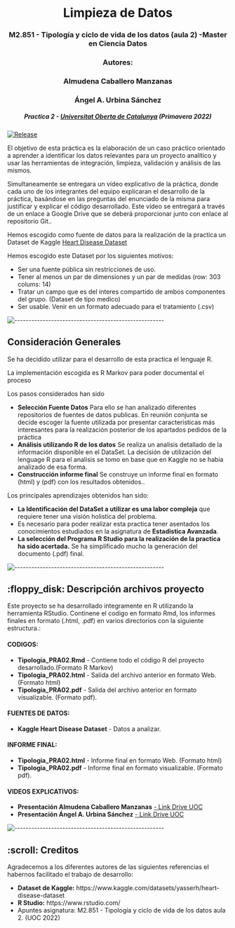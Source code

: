 
<h1 align="center"> Limpieza de Datos </h1>
<h3 align="center"> M2.851 - Tipología y ciclo de vida de los datos (aula 2) -Master en Ciencia Datos </h3>
<h3 align="center"> Autores: </h3>
<h3 align="center"> Almudena Caballero Manzanas </h3>
<h3 align="center"> Ángel A. Urbina Sánchez </h3>
<h5 align="center"> Practica 2 - <a href="https://www.uoc.edu/">Universitat Oberta de Catalunya</a> (Primavera 2022) </h5>

[![Release](https://img.shields.io/github/release/vhesener/Closures.svg?style=plastic&colorB=68B7EB)]()

<p>El objetivo de esta práctica es la elaboración de un caso práctico orientado a aprender a identificar los datos
relevantes para un proyecto analítico y usar las herramientas de integración, limpieza, validación y análisis de las mismos.</p>
<p>Simultaneamente se entregara un vídeo explicativo de la práctica, donde cada uno de los integrantes del 
equipo explicaran el desarrollo de la práctica, basándose en las preguntas del enunciado de la misma para justificar y explicar el código desarrollado. Este vídeo se entregará a través de un enlace a Google Drive que se deberá proporcionar junto con enlace al repositorio Git.</b>.</p>

<p> Hemos escogido como fuente de datos para la realización de la practica  un Dataset de Kaggle <a href= https://www.kaggle.com/datasets/yasserh/heart-disease-dataset > Heart Disease Dataset </a> </p>

<p>Hemos escogido este Dataset por los siguientes motivos:</p>
<ul>
    <li> Ser una fuente pública sin restricciones de uso.</li>
    <li> Tener al menos un par de dimensiones y un par de medidas (row: 303  colums: 14) </li>
    <li> Tratar un campo que es del interes compartido de ambos componentes del grupo. (Dataset de tipo medico)</li>
    <li> Ser usable. Venir en un formato adecuado para el tratamiento (.csv)</li>
</ul>

![-----------------------------------------------------](https://raw.githubusercontent.com/andreasbm/readme/master/assets/lines/rainbow.png)

<h2> Consideración Generales</h2>
<p> Se ha decidido utilizar para el desarrollo de esta practica el lenguaje R.</p>
<p> La implementación escogida es R Markov para poder documental el proceso</p>
<p> Los pasos considerados han sido</p>
<ul>
    <li><b>Selección Fuente Datos</b> Para ello se han analizado diferentes repositorios de fuentes de datos publicas. En reunión conjunta se decide escoger la fuente utilizada por presentar caracteristicas más interesantes para la realización posterior de los apartados pedidos de la práctica</li>
    <li><b>Análisis utilizando R de los datos</b> Se realiza un analisis detallado de la información disponible en el DataSet. La decisión de utilización del lenguage R para el analisis se tomo en base que en Kaggle no se habia analizado de esa forma.</li>
    <li><b>Construcción informe final</b> Se construye un informe final en formato (html) y (pdf) con los resultados obtenidos..</li>
</ul>

<p> Los principales aprendizajes obtenidos han sido:</p>
<ul>
    <li><b>La Identificación del DataSet a utilizar es una labor compleja</b> que requiere tener una visión holistica del problema.</li>
    <li>Es necesario para poder realizar esta practica tener asentados los conocimientos estudiados en la asignatura de <b>Estadistica Avanzada</b>.</li>
    <li><b>La selección del Programa R Studio para la realización de la practica ha sido acertada.</b> Se ha simplificado mucho la generación del documento (.pdf) final.</li>
</ul>

![-----------------------------------------------------](https://raw.githubusercontent.com/andreasbm/readme/master/assets/lines/rainbow.png)

<h2> :floppy_disk: Descripción archivos proyecto</h2>

<p>Este proyecto se ha desarrollado integramente en R utilizando la herramienta RStudio. Continene el codigo en formato Rmd, los informes finales en formato (.html, .pdf) en varios directorios con la siguiente estructura.:</p>
<h4>CODIGOS:</h4>
<ul>
  <li><b>Tipologia_PRA02.Rmd</b> - Contiene todo el código R del proyecto desarrollado.(Formato R Markov)</li>
  <li><b>Tipologia_PRA02.html</b> - Salida del archivo anterior en formato Web. (Formato html)</li>
  <li><b>Tipologia_PRA02.pdf</b> - Salida del archivo anterior en formato visualizable. (Formato pdf).</li>
</ul>

<h4>FUENTES DE DATOS:</h4>
<ul>
  <li><b>Kaggle Heart Disease Dataset</b> - Datos a analizar.</li>


</ul>

<h4>INFORME FINAL:</h4>
<ul>
  <li><b>Tipologia_PRA02.html</b> - Informe final en formato Web. (Formato html)</li>
  <li><b>Tipologia_PRA02.pdf</b> - Informe final en formato visualizable. (Formato pdf).</li>
</ul>

<h4>VIDEOS EXPLICATIVOS:</h4>
<ul>
  <li><b>Presentación Almudena Caballero Manzanas</b> <a href= https://drive.google.com/file/d/1yzYDhucSoljTRzljLoGkDkt15mEl1Q5v/view?usp=sharing >  - Link Drive UOC</li></a> 
  <li><b>Presentación Ángel A. Urbina Sánchez</b> <a href= https://drive.google.com/file/d/1Da2KcpkXvfB_MXrfnwwuIWv0LuGIu-rn/view?usp=sharing > - Link Drive UOC</a> </li>
</ul>

![-----------------------------------------------------](https://raw.githubusercontent.com/andreasbm/readme/master/assets/lines/rainbow.png)

<!-- CREDITS -->
<h2 id="credits"> :scroll: Creditos</h2>

Agradecemos a los diferentes autores de las siguientes referencias el habernos facilitado el trabajo de desarrollo:

<ul>
  <li><b>Dataset de Kaggle:</b> https://www.kaggle.com/datasets/yasserh/heart-disease-dataset</li>
  <li><b>R Studio:</b> https://www.rstudio.com/</li>
  <li>Apuntes asignatura: M2.851 - Tipología y ciclo de vida de los datos aula 2. (UOC 2022)</li>
</ul>

